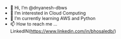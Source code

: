 - 👋 Hi, I’m @dnyanesh-dbws
- 👀 I’m interested in Cloud Computing
- 🌱 I’m currently learning AWS and Python
- 📫 How to reach me ... LinkedIN(https://www.linkedin.com/in/bhosaledb/)

<!---
dnyanesh-dbws/dnyanesh-dbws is a ✨ special ✨ repository because its `README.md` (this file) appears on your GitHub profile.
You can click the Preview link to take a look at your changes.
--->
